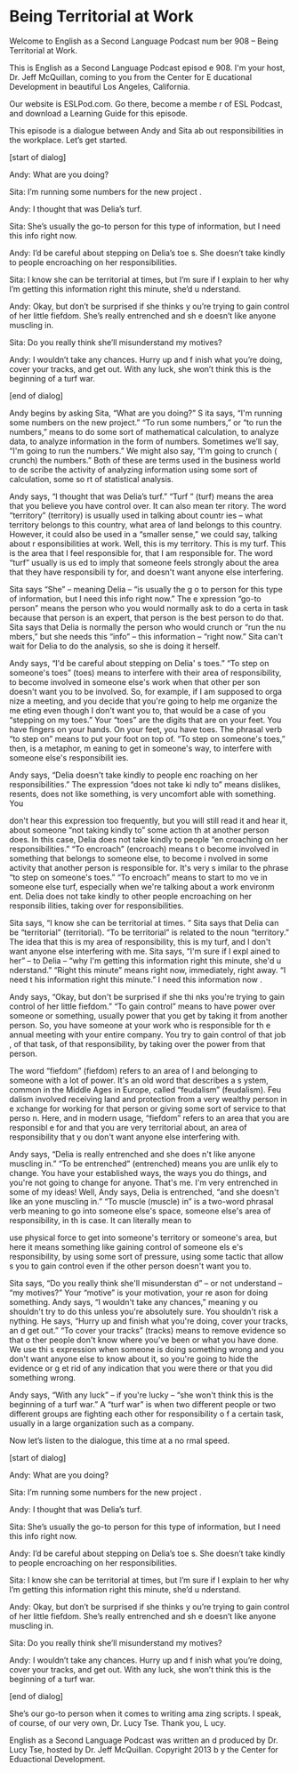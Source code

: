 # Being Territorial at Work

Welcome to English as a Second Language Podcast num ber 908 – Being Territorial at Work.  

This is English as a Second Language Podcast episod e 908. I'm your host, Dr. Jeff McQuillan, coming to you from the Center for E ducational Development in beautiful Los Angeles, California.  

Our website is ESLPod.com. Go there, become a membe r of ESL Podcast, and download a Learning Guide for this episode.  

This episode is a dialogue between Andy and Sita ab out responsibilities in the workplace. Let’s get started. 

[start of dialog] 

Andy:  What are you doing? 

Sita:  I’m running some numbers for the new project . 

Andy:  I thought that was Delia’s turf. 

Sita:  She’s usually the go-to person for this type  of information, but I need this info right now. 

Andy:  I’d be careful about stepping on Delia’s toe s.  She doesn’t take kindly to people encroaching on her responsibilities. 

Sita:  I know she can be territorial at times, but I’m sure if I explain to her why I’m getting this information right this minute, she’d u nderstand. 

Andy:  Okay, but don’t be surprised if she thinks y ou’re trying to gain control of her little fiefdom.  She’s really entrenched and sh e doesn’t like anyone muscling in.   

Sita:  Do you really think she’ll misunderstand my motives? 

Andy:  I wouldn’t take any chances.  Hurry up and f inish what you’re doing, cover your tracks, and get out.  With any luck, she won’t  think this is the beginning of a turf war. 

[end of dialog]  

Andy begins by asking Sita, “What are you doing?” S ita says, “I'm running some numbers on the new project.” “To run some numbers,”  or “to run the  numbers,” means to do some sort of mathematical calculation, to analyze data, to analyze information in the form of numbers. Sometimes we’ll  say, “I'm going to run the numbers.” We might also say, “I'm going to crunch ( crunch) the numbers.” Both of these are terms used in the business world to de scribe the activity of analyzing information using some sort of calculation, some so rt of statistical analysis.  

Andy says, “I thought that was Delia’s turf.” “Turf ” (turf) means the area that you believe you have control over. It can also mean ter ritory. The word “territory” (territory) is usually used in talking about countr ies – what territory belongs to this country, what area of land belongs to this country.  However, it could also be used in a “smaller sense,” we could say, talking about r esponsibilities at work. Well, this is my territory. This is my turf. This is the area that I feel responsible for, that I am responsible for. The word “turf” usually is us ed to imply that someone feels strongly about the area that they have responsibili ty for, and doesn't want anyone else interfering.  

Sita says “She” – meaning Delia – “is usually the g o to person for this type of information, but I need this info right now.” The e xpression “go-to person” means the person who you would normally ask to do a certa in task because that person is an expert, that person is the best person to do that. Sita says that Delia is normally the person who would crunch or “run the nu mbers,” but she needs this “info” – this information – “right now.” Sita can't  wait for Delia to do the analysis, so she is doing it herself.  

Andy says, “I'd be careful about stepping on Delia' s toes.” “To step on someone's toes” (toes) means to interfere with their area of responsibility, to become involved in someone else's work when that other per son doesn't want you to be involved. So, for example, if I am supposed to orga nize a meeting, and you decide that you're going to help me organize the me eting even though I don't want you to, that would be a case of you “stepping on my toes.” Your “toes” are the digits that are on your feet. You have fingers on your hands. On your feet, you have toes. The phrasal verb “to step on” means to put your foot on top of. “To step on someone's toes,” then, is a metaphor, m eaning to get in someone's way, to interfere with someone else's responsibilit ies. 

Andy says, “Delia doesn't take kindly to people enc roaching on her responsibilities.” The expression “does not take ki ndly to” means dislikes, resents, does not like something, is very uncomfort able with something. You  

don't hear this expression too frequently, but you will still read it and hear it, about someone “not taking kindly to” some action th at another person does. In this case, Delia does not take kindly to people “en croaching on her responsibilities.” “To encroach” (encroach) means t o become involved in something that belongs to someone else, to become i nvolved in some activity that another person is responsible for. It's very s imilar to the phrase “to step on someone's toes.” “To encroach” means to start to mo ve in someone else turf, especially when we're talking about a work environm ent. Delia does not take kindly to other people encroaching on her responsib ilities, taking over for responsibilities. 

Sita says, “I know she can be territorial at times. ” Sita says that Delia can be “territorial” (territorial). “To be territorial” is  related to the noun “territory.” The idea that this is my area of responsibility, this is my turf, and I don't want anyone else interfering with me. Sita says, “I'm sure if I expl ained to her” – to Delia – “why I'm getting this information right this minute, she'd u nderstand.” “Right this minute” means right now, immediately, right away. “I need t his information right this minute.” I need this information now .  

Andy says, “Okay, but don't be surprised if she thi nks you're trying to gain control of her little fiefdom.” “To gain control” means to have power over someone or something, usually power that you get by taking it from another person. So, you have someone at your work who is responsible for th e annual meeting with your entire company. You try to gain control of that job , of that task, of that responsibility, by taking over the power from that person.  

The word “fiefdom” (fiefdom) refers to an area of l and belonging to someone with a lot of power. It's an old word that describes a s ystem, common in the Middle Ages in Europe, called “feudalism” (feudalism). Feu dalism involved receiving land and protection from a very wealthy person in e xchange for working for that person or giving some sort of service to that perso n. Here, and in modern usage, “fiefdom” refers to an area that you are responsibl e for and that you are very territorial about, an area of responsibility that y ou don't want anyone else interfering with. 

Andy says, “Delia is really entrenched and she does n't like anyone muscling in.” “To be entrenched” (entrenched) means you are unlik ely to change. You have your established ways, the ways you do things, and you're not going to change for anyone. That's me. I'm very entrenched in some of my ideas! Well, Andy says, Delia is entrenched, “and she doesn't like an yone muscling in.” “To muscle (muscle) in” is a two-word phrasal verb meaning to go into someone else's space, someone else's area of responsibility, in th is case. It can literally mean to  

use physical force to get into someone's territory or someone's area, but here it means something like gaining control of someone els e's responsibility, by using some sort of pressure, using some tactic that allow s you to gain control even if the other person doesn't want you to.  

Sita says, “Do you really think she'll misunderstan d” – or not understand – “my motives?” Your “motive” is your motivation, your re ason for doing something. Andy says, “I wouldn't take any chances,” meaning y ou shouldn't try to do this unless you're absolutely sure. You shouldn't risk a nything. He says, “Hurry up and finish what you're doing, cover your tracks, an d get out.” “To cover your tracks” (tracks) means to remove evidence so that o ther people don't know where you've been or what you have done. We use thi s expression when someone is doing something wrong and you don't want  anyone else to know about it, so you're going to hide the evidence or g et rid of any indication that you were there or that you did something wrong. 

Andy says, “With any luck” – if you're lucky – “she  won't think this is the beginning of a turf war.” A “turf war” is when two different people or two different groups are fighting each other for responsibility o f a certain task, usually in a large organization such as a company. 

Now let’s listen to the dialogue, this time at a no rmal speed.  

[start of dialog] 

Andy:  What are you doing? 

Sita:  I’m running some numbers for the new project . 

Andy:  I thought that was Delia’s turf. 

Sita:  She’s usually the go-to person for this type  of information, but I need this info right now. 

Andy:  I’d be careful about stepping on Delia’s toe s.  She doesn’t take kindly to people encroaching on her responsibilities. 

Sita:  I know she can be territorial at times, but I’m sure if I explain to her why I’m getting this information right this minute, she’d u nderstand. 

Andy:  Okay, but don’t be surprised if she thinks y ou’re trying to gain control of her little fiefdom.  She’s really entrenched and sh e doesn’t like anyone muscling in.   

Sita:  Do you really think she’ll misunderstand my motives? 

Andy:  I wouldn’t take any chances.  Hurry up and f inish what you’re doing, cover your tracks, and get out.  With any luck, she won’t  think this is the beginning of a turf war. 

[end of dialog] 

She’s our go-to person when it comes to writing ama zing scripts. I speak, of course, of our very own, Dr. Lucy Tse. Thank you, L ucy. 

English as a Second Language Podcast was written an d produced by Dr. Lucy Tse, hosted by Dr. Jeff McQuillan. Copyright 2013 b y the Center for Eduactional Development.

